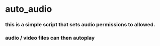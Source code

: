 # auto_audio
### this is a simple script that sets audio permissions to allowed.
### audio / video files can then autoplay
